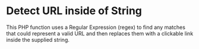 # Detect URL inside of String
This PHP function uses a Regular Expression (regex) to find any matches that could represent a valid URL and then replaces them with a clickable link inside the supplied string.
